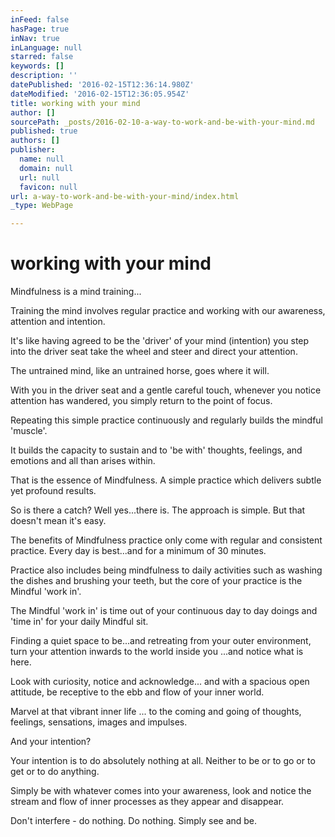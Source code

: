 ```yaml
---
inFeed: false
hasPage: true
inNav: true
inLanguage: null
starred: false
keywords: []
description: ''
datePublished: '2016-02-15T12:36:14.980Z'
dateModified: '2016-02-15T12:36:05.954Z'
title: working with your mind
author: []
sourcePath: _posts/2016-02-10-a-way-to-work-and-be-with-your-mind.md
published: true
authors: []
publisher:
  name: null
  domain: null
  url: null
  favicon: null
url: a-way-to-work-and-be-with-your-mind/index.html
_type: WebPage

---
```

# working with your mind

Mindfulness is a mind training...

Training the mind involves regular practice and working with our awareness, attention and intention. 

It's like having agreed to be the 'driver' of your mind (intention) you  step into the driver seat take the wheel and steer and direct your attention.

The untrained mind, like an untrained horse, goes where it will. 

With you in the driver seat and a gentle careful touch, whenever you notice attention has wandered, you simply return to the point of focus. 

Repeating this simple practice continuously and regularly builds the mindful 'muscle'.

It builds the capacity to sustain and to 'be with' thoughts, feelings, and emotions and all than arises within. 

That is the essence of Mindfulness. A simple practice which delivers subtle yet profound results. 

So is there a catch? Well yes...there is. The approach is simple. But that doesn't mean it's easy. 

The benefits of Mindfulness practice only come with regular and consistent practice. Every day is best...and for a minimum of 30 minutes. 

Practice also includes being mindfulness to daily activities such as washing the dishes and brushing your teeth, but the core of your practice is the Mindful 'work in'.

The Mindful 'work in' is time out of your continuous day to day doings and 'time in' for your daily Mindful sit. 

Finding a quiet space to be...and retreating from your outer environment, turn your attention inwards to the world inside you ...and notice what is here. 

Look with curiosity, notice and acknowledge... and with a spacious open attitude, be receptive to the ebb and flow of your inner world. 

Marvel at that vibrant inner life  ... to the coming and going of thoughts, feelings, sensations, images and impulses. 

And your intention? 

Your intention is to do absolutely nothing at all. Neither to be or to go or to get or to do anything. 

Simply be with whatever comes into your awareness, look and notice the stream and flow of inner processes as they appear and disappear. 

Don't interfere - do nothing.  Do nothing. Simply see and be.